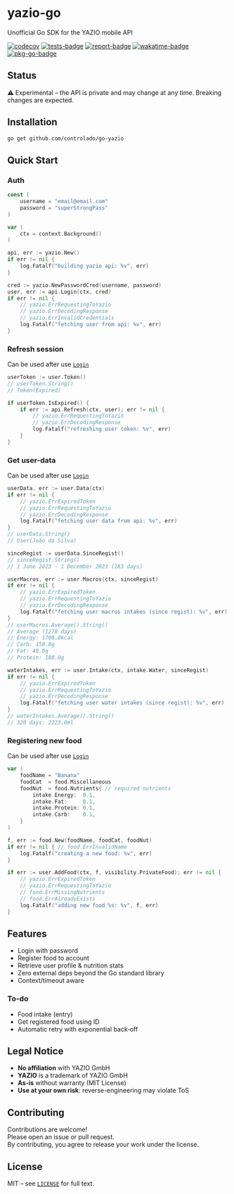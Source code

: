# yazio-go

Unofficial Go SDK for the YAZIO mobile API

[![codecov](https://codecov.io/gh/controlado/go-yazio/branch/main/graph/badge.svg?token=Fgo4zed2G1)](https://codecov.io/gh/controlado/go-yazio)
[![tests-badge](https://github.com/controlado/go-yazio/actions/workflows/test.yml/badge.svg)](https://github.com/controlado/go-yazio/actions/workflows/test.yml)
[![report-badge](https://goreportcard.com/badge/github.com/controlado/go-yazio?style=default)](https://goreportcard.com/report/github.com/controlado/go-yazio)
[![wakatime-badge](https://wakatime.com/badge/github/controlado/go-yazio.svg?style=default)](https://wakatime.com/badge/github/controlado/go-yazio)
[![pkg-go-badge](https://img.shields.io/static/v1?logo=go&label=Reference&message=go-yazio&color=0476b7&style=default)](https://pkg.go.dev/github.com/controlado/go-yazio)

## Status

⚠️ Experimental – the API is private and may change at any time. Breaking changes are expected.

## Installation

```bash
go get github.com/controlado/go-yazio
```

## Quick Start

### Auth

```go
const (
    username = "email@email.com"
    password = "superStrongPass"
)

var (
    ctx = context.Background()
)

api, err := yazio.New()
if err != nil {
    log.Fatalf("building yazio api: %v", err)
}

cred := yazio.NewPasswordCred(username, password)
user, err := api.Login(ctx, cred)
if err != nil {
    // yazio.ErrRequestingToYazio
    // yazio.ErrDecodingResponse
    // yazio.ErrInvalidCredentials
    log.Fatalf("fetching user from api: %v", err)
}
```

### Refresh session

Can be used after use [`Login`](#auth)

```go
userToken := user.Token()
// userToken.String()
// Token(Expired)

if userToken.IsExpired() {
    if err := api.Refresh(ctx, user); err != nil {
        // yazio.ErrRequestingToYazio
        // yazio.ErrDecodingResponse
        log.Fatalf("refreshing user token: %v", err)
    }
}
```

### Get user-data

Can be used after use [`Login`](#auth)

```go
userData, err := user.Data(ctx)
if err != nil {
    // yazio.ErrExpiredToken
    // yazio.ErrRequestingToYazio
    // yazio.ErrDecodingResponse
    log.Fatalf("fetching user data from api: %v", err)
}
// userData.String()
// User(João da Silva)

sinceRegist := userData.SinceRegist()
// sinceRegist.String()
// 1 June 2023 - 1 December 2023 (183 days)

userMacros, err := user.Macros(ctx, sinceRegist)
if err != nil {
    // yazio.ErrExpiredToken
    // yazio.ErrRequestingToYazio
    // yazio.ErrDecodingResponse
    log.Fatalf("fetching user macros intakes (since regist): %v", err)
}
// userMacros.Average().String()
// Average (1278 days)
// Energy: 1700.0kcal
// Carb: 150.0g
// Fat: 40.0g
// Protein: 180.0g

waterIntakes, err := user.Intake(ctx, intake.Water, sinceRegist)
if err != nil {
    // yazio.ErrExpiredToken
    // yazio.ErrRequestingToYazio
    // yazio.ErrDecodingResponse
    log.Fatalf("fetching user water intakes (since regist): %v", err)
}
// waterIntakes.Average().String()
// 320 days: 2223.0ml
```

### Registering new food

Can be used after use [`Login`](#auth)

```go
var (
    foodName = "Banana"
    foodCat  = food.Miscellaneous
    foodNut  = food.Nutrients{ // required nutrients
        intake.Energy:  0.1,
        intake.Fat:     0.1,
        intake.Protein: 0.1,
        intake.Carb:    0.1,
    }
)

f, err := food.New(foodName, foodCat, foodNut)
if err != nil { // food.ErrInvalidName
    log.Fatalf("creating a new food: %v", err)
}

if err := user.AddFood(ctx, f, visibility.PrivateFood); err != nil {
    // yazio.ErrExpiredToken
    // yazio.ErrRequestingToYazio
    // food.ErrMissingNutrients
    // food.ErrAlreadyExists
    log.Fatalf("adding new food %s: %v", f, err)
}
```

## Features

* Login with password
* Register food to account
* Retrieve user profile & nutrition stats
* Zero external deps beyond the Go standard library
* Context/timeout aware

### To-do

* Food intake (entry)
* Get registered food using ID
* Automatic retry with exponential back‑off

## Legal Notice

* **No affiliation** with YAZIO GmbH  
* **YAZIO** is a trademark of YAZIO GmbH  
* **As-is** without warranty (MIT License)  
* **Use at your own risk**: reverse-engineering may violate ToS  

## Contributing

Contributions are welcome!  
Please open an issue or pull request.  
By contributing, you agree to release your work under the license.

## License

MIT – see [`LICENSE`](./LICENSE) for full text.
